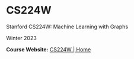 # CS224W

Stanford CS224W: Machine Learning with Graphs

Winter 2023

**Course Website:** [CS224W | Home](http://web.stanford.edu/class/cs224w/)

